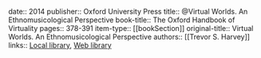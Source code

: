 date:: 2014
publisher:: Oxford University Press
title:: @Virtual Worlds. An Ethnomusicological Perspective
book-title:: The Oxford Handbook of Virtuality
pages:: 378-391
item-type:: [[bookSection]]
original-title:: Virtual Worlds. An Ethnomusicological Perspective
authors:: [[Trevor S. Harvey]]
links:: [Local library](zotero://select/groups/2386895/items/KTDEBSKY), [Web library](https://www.zotero.org/groups/2386895/items/KTDEBSKY)
